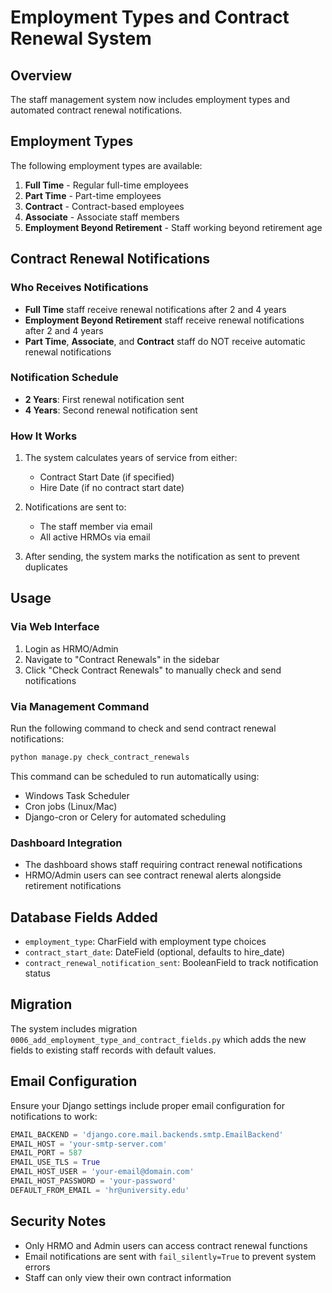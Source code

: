 # Employment Types and Contract Renewal System

## Overview
The staff management system now includes employment types and automated contract renewal notifications.

## Employment Types
The following employment types are available:

1. **Full Time** - Regular full-time employees
2. **Part Time** - Part-time employees
3. **Contract** - Contract-based employees
4. **Associate** - Associate staff members
5. **Employment Beyond Retirement** - Staff working beyond retirement age

## Contract Renewal Notifications

### Who Receives Notifications
- **Full Time** staff receive renewal notifications after 2 and 4 years
- **Employment Beyond Retirement** staff receive renewal notifications after 2 and 4 years
- **Part Time**, **Associate**, and **Contract** staff do NOT receive automatic renewal notifications

### Notification Schedule
- **2 Years**: First renewal notification sent
- **4 Years**: Second renewal notification sent

### How It Works
1. The system calculates years of service from either:
   - Contract Start Date (if specified)
   - Hire Date (if no contract start date)

2. Notifications are sent to:
   - The staff member via email
   - All active HRMOs via email

3. After sending, the system marks the notification as sent to prevent duplicates

## Usage

### Via Web Interface
1. Login as HRMO/Admin
2. Navigate to "Contract Renewals" in the sidebar
3. Click "Check Contract Renewals" to manually check and send notifications

### Via Management Command
Run the following command to check and send contract renewal notifications:

```bash
python manage.py check_contract_renewals
```

This command can be scheduled to run automatically using:
- Windows Task Scheduler
- Cron jobs (Linux/Mac)
- Django-cron or Celery for automated scheduling

### Dashboard Integration
- The dashboard shows staff requiring contract renewal notifications
- HRMO/Admin users can see contract renewal alerts alongside retirement notifications

## Database Fields Added
- `employment_type`: CharField with employment type choices
- `contract_start_date`: DateField (optional, defaults to hire_date)
- `contract_renewal_notification_sent`: BooleanField to track notification status

## Migration
The system includes migration `0006_add_employment_type_and_contract_fields.py` which adds the new fields to existing staff records with default values.

## Email Configuration
Ensure your Django settings include proper email configuration for notifications to work:

```python
EMAIL_BACKEND = 'django.core.mail.backends.smtp.EmailBackend'
EMAIL_HOST = 'your-smtp-server.com'
EMAIL_PORT = 587
EMAIL_USE_TLS = True
EMAIL_HOST_USER = 'your-email@domain.com'
EMAIL_HOST_PASSWORD = 'your-password'
DEFAULT_FROM_EMAIL = 'hr@university.edu'
```

## Security Notes
- Only HRMO and Admin users can access contract renewal functions
- Email notifications are sent with `fail_silently=True` to prevent system errors
- Staff can only view their own contract information